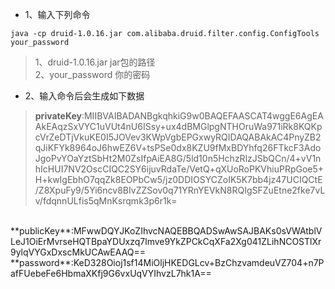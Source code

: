 - 1、输入下列命令
```
java -cp druid-1.0.16.jar com.alibaba.druid.filter.config.ConfigTools your_password
```
> 1、druid-1.0.16.jar  jar包的路径<br>
 2、your_password 你的密码

- 2、输入命令后会生成如下数据
> **privateKey**:MIIBVAIBADANBgkqhkiG9w0BAQEFAASCAT4wggE6AgEAAkEAqzSxVYC1uVUt4nU6ISsy+ux4dBMGlpgNTHOruWa971iRk8KQKpcVrZeDTjVkuKE0I5JOVev3KWpVgbEPGxwyRQIDAQABAkAC4PnyZB2qJiKFYk8964oJ6hwEZ6V+tsPSe0dx8KZU9fMxBDYhfq26FTkcF3AdoJgoPvYOaYztSbHt2M0ZsIfpAiEA8G/5ld10n5HchzRlzJSbQCn/4+vV1nhIcHUI7NV2OscCIQC2SY6ijuvRdaTe/VetQ+qXUoRoPKVhiuPRpGoe5+H+kwIgEbhO7qqZk8EOPbCw5/jz0DDIOSYCZoIK5K7bb4jz47UCIQCtE/Z8XpuFy9/5Yi6ncv8BIvZZSov0q71YRnYEVkN8RQIgSFZuEtne2fke7vLv/fdqnnULfis5qMnKsrqmk3p6r1k=
<br>
**publicKey**:MFwwDQYJKoZIhvcNAQEBBQADSwAwSAJBAKs0sVWAtblVLeJ1OiErMvrseHQTBpaYDUxzq7lmve9YkZPCkCqXFa2Xg041ZLihNCOSTlXr9ylqVYGxDxscMkUCAwEAAQ==
<br>
**password**:KeD328Oioj1sf14MiOljHKEDGLcv+BzChzvamdeuVZ704+n7PafFUebeFe6HbmaXKfj9G6vxUqVYIhvzL7hk1A==
